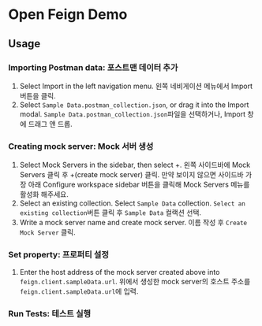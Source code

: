 # Open Feign Demo

## Usage

### Importing Postman data: 포스트맨 데이터 추가

1. Select Import in the left navigation menu.
   왼쪽 네비게이션 메뉴에서 Import 버튼을 클릭.
2. Select `Sample Data.postman_collection.json`, or drag it into the Import modal.
   `Sample Data.postman_collection.json`파일을 선택하거나, Import 창에 드래그 앤 드롭.

### Creating mock server: Mock 서버 생성

1. Select Mock Servers in the sidebar, then select +.
   왼쪽 사이드바에 Mock Servers 클릭 후 +(create mock server) 클릭. 만약 보이지 않으면 사이드바 가장 아래 Configure workspace sidebar 버튼을 클릭해 Mock Servers 메뉴를 활성화 해주세요.
2. Select an existing collection. Select `Sample Data` collection.
   `Select an existing collection`버튼 클릭 후 `Sample Data` 컬랙션 선택.
3. Write a mock server name and create mock server.
   이름 작성 후 `Create Mock Server` 클릭.

### Set property: 프로퍼티 설정

1. Enter the host address of the mock server created above into `feign.client.sampleData.url`.
   위에서 생성한 mock server의 호스트 주소를 `feign.client.sampleData.url`에 입력.

### Run Tests: 테스트 실행